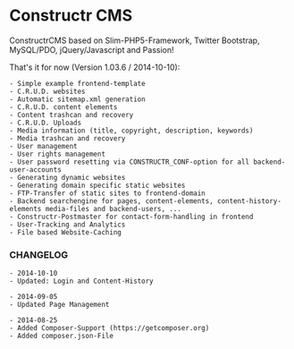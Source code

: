 Constructr CMS
=============

ConstructrCMS based on Slim-PHP5-Framework, Twitter Bootstrap, MySQL/PDO, jQuery/Javascript and Passion!

That's it for now (Version 1.03.6 / 2014-10-10):

	- Simple example frontend-template
	- C.R.U.D. websites
	- Automatic sitemap.xml generation
	- C.R.U.D. content elements
	- Content trashcan and recovery
	- C.R.U.D. Uploads
	- Media information (title, copyright, description, keywords)
	- Media trashcan and recovery
	- User management
	- User rights management
	- User password resetting via CONSTRUCTR_CONF-option for all backend-user-accounts
	- Generating dynamic websites
	- Generating domain specific static websites
	- FTP-Transfer of static sites to frontend-domain
	- Backend searchengine for pages, content-elements, content-history-elements media-files and backend-users, ...
	- Constructr-Postmaster for contact-form-handling in frontend
	- User-Tracking and Analytics
	- File based Website-Caching

### CHANGELOG

	- 2014-10-10
	- Updated: Login and Content-History

	- 2014-09-05 
	- Updated Page Management

	- 2014-08-25 
	- Added Composer-Support (https://getcomposer.org)
	- Added composer.json-File
